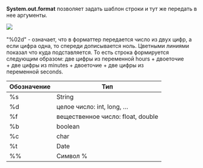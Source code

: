 **System.out.format** позволяет задать шаблон строки и тут же передать в нее аргументы.

![](https://ucarecdn.com/c02a8897-e868-4e1d-ba76-1363f061e7e6/) 

"%02d" - означает, что в форматтер передается число из двух цифр, а если цифра одна, то спереди дописывается ноль. Цветными линиями показал что куда подставляется. То есть строка формируется следующим образом: две цифры из переменной hours + двоеточие + две цифры из minutes + двоеточие + две цифры из переменной seconds.

|Обозначение|Тип|
|---|---|
|%s|String|
|%d|целое число: int, long, …|
|%f|вещественное число: float, double|
|%b|boolean|
|%c|char|
|%t|Date|
|%%|Символ %|


